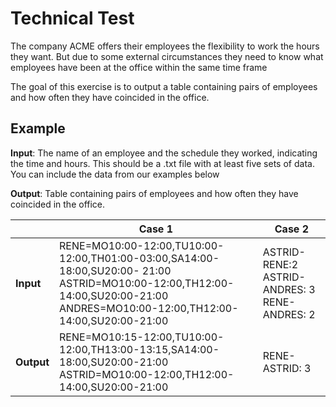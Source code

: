 # Technical Test

The company ACME offers their employees the flexibility to work the hours they want. But due to some external circumstances they need to know what employees have been at the office within the same time frame

The goal of this exercise is to output a table containing pairs of employees and how often they have coincided in the office.

## Example

**Input**: The name of an employee and the schedule they worked, indicating the time and hours. This should be a .txt file with at least five sets of data. You can include the data from our examples below

**Output**: Table containing pairs of employees and how often they have coincided in the office.

|  	| **Case 1** 	| **Case 2** 	|  	
|---	|---	|---	|
| **Input** 	| RENE=MO10:00-12:00,TU10:00-12:00,TH01:00-03:00,SA14:00-18:00,SU20:00- 21:00<br>ASTRID=MO10:00-12:00,TH12:00-14:00,SU20:00-21:00<br>ANDRES=MO10:00-12:00,TH12:00-14:00,SU20:00-21:00 	| ASTRID-RENE:2<br>ASTRID-ANDRES: 3<br>RENE-ANDRES: 2 	|  
| **Output** 	| RENE=MO10:15-12:00,TU10:00-12:00,TH13:00-13:15,SA14:00-18:00,SU20:00-21:00<br>ASTRID=MO10:00-12:00,TH12:00-14:00,SU20:00-21:00 	| RENE-ASTRID: 3 	|  	
